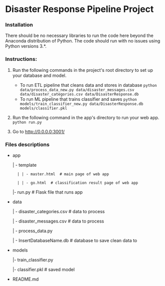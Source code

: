 # Disaster Response Pipeline Project

### Installation
There should be no necessary libraries to run the code here beyond the Anaconda distribution of Python.  The code should run with no issues using Python versions 3.*.

### Instructions:
1. Run the following commands in the project's root directory to set up your database and model.

    - To run ETL pipeline that cleans data and stores in database
        `python data/process_data_new.py data/disaster_messages.csv data/disaster_categories.csv data/DisasterResponse.db`
    - To run ML pipeline that trains classifier and saves
        `python models/train_classifier_new.py data/DisasterResponse.db models/classifier.pkl`

2. Run the following command in the app's directory to run your web app.
    `python run.py`

3. Go to http://0.0.0.0:3001/

### Files descriptions
- app
  
    | - template

        | | - master.html  # main page of web app

        | | - go.html  # classification result page of web app

    |- run.py  # Flask file that runs app

- data
  
    | - disaster_categories.csv  # data to process 

    | - disaster_messages.csv  # data to process

    | - process_data.py

    | - InsertDatabaseName.db   # database to save clean data to


- models
  
    |- train_classifier.py

    |- classifier.pkl  # saved model 


- README.md
